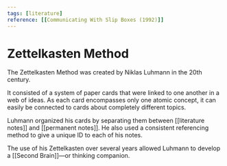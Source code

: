```yaml
---
tags: [literature]
reference: [[Communicating With Slip Boxes (1992)]]
---
```

# Zettelkasten Method

The Zettelkasten Method was created by Niklas Luhmann in the 20th century.

It consisted of a system of paper cards that were linked to one another in a web of ideas. As each card encompasses only one atomic concept, it can easily be connected to cards about completely different topics.

Luhmann organized his cards by separating them between [[literature notes]] and [[permanent notes]]. He also used a consistent referencing method to give a unique ID to each of his notes.

The use of his Zettelkasten over several years allowed Luhmann to develop a [[Second Brain]]—or thinking companion.

[//begin]: # "Autogenerated link references for markdown compatibility"
[literature-notes]: literature-notes "Literature Notes"
[permanent-notes]: permanent-notes "Permanent Notes"
[second-brain]: ../1-fleeting/second-brain "Second Brain"
[//end]: # "Autogenerated link references"